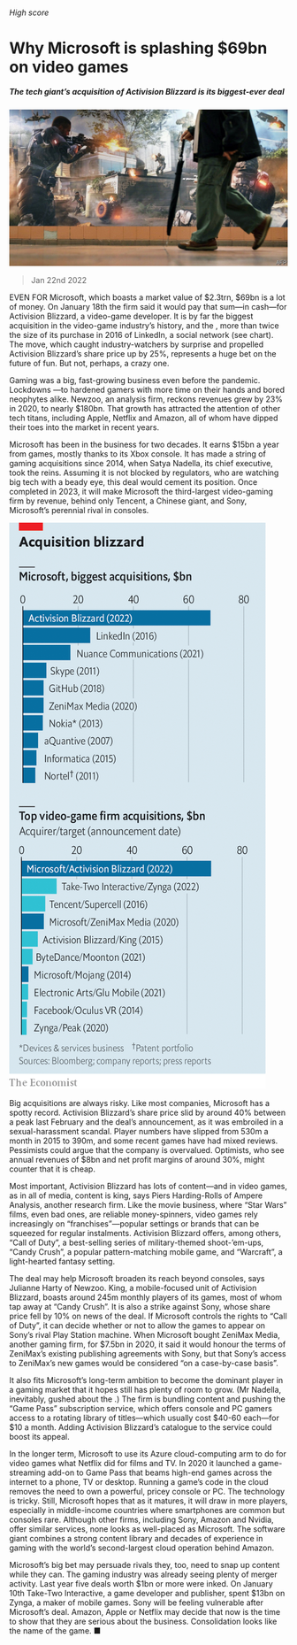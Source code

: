###### High score

# Why Microsoft is splashing $69bn on video games 

##### The tech giant’s acquisition of Activision Blizzard is its biggest-ever deal 

![image](images/20220122_wbp501.jpg) 

> Jan 22nd 2022 

EVEN FOR Microsoft, which boasts a market value of $2.3trn, $69bn is a lot of money. On January 18th the firm said it would pay that sum—in cash—for Activision Blizzard, a video-game developer. It is by far the biggest acquisition in the video-game industry’s history, and the , more than twice the size of its purchase in 2016 of LinkedIn, a social network (see chart). The move, which caught industry-watchers by surprise and propelled Activision Blizzard’s share price up by 25%, represents a huge bet on the future of fun. But not, perhaps, a crazy one.

Gaming was a big, fast-growing business even before the pandemic. Lockdowns —to hardened gamers with more time on their hands and bored neophytes alike. Newzoo, an analysis firm, reckons revenues grew by 23% in 2020, to nearly $180bn. That growth has attracted the attention of other tech titans, including Apple, Netflix and Amazon, all of whom have dipped their toes into the market in recent years.


Microsoft has been in the business for two decades. It earns $15bn a year from games, mostly thanks to its Xbox console. It has made a string of gaming acquisitions since 2014, when Satya Nadella, its chief executive, took the reins. Assuming it is not blocked by regulators, who are watching big tech with a beady eye, this deal would cement its position. Once completed in 2023, it will make Microsoft the third-largest video-gaming firm by revenue, behind only Tencent, a Chinese giant, and Sony, Microsoft’s perennial rival in consoles.

![image](images/20220122_wbc004.png) 


Big acquisitions are always risky. Like most companies, Microsoft has a spotty record. Activision Blizzard’s share price slid by around 40% between a peak last February and the deal’s announcement, as it was embroiled in a sexual-harassment scandal. Player numbers have slipped from 530m a month in 2015 to 390m, and some recent games have had mixed reviews. Pessimists could argue that the company is overvalued. Optimists, who see annual revenues of $8bn and net profit margins of around 30%, might counter that it is cheap.

Most important, Activision Blizzard has lots of content—and in video games, as in all of media, content is king, says Piers Harding-Rolls of Ampere Analysis, another research firm. Like the movie business, where “Star Wars” films, even bad ones, are reliable money-spinners, video games rely increasingly on “franchises”—popular settings or brands that can be squeezed for regular instalments. Activision Blizzard offers, among others, “Call of Duty”, a best-selling series of military-themed shoot-’em-ups, “Candy Crush”, a popular pattern-matching mobile game, and “Warcraft”, a light-hearted fantasy setting.

The deal may help Microsoft broaden its reach beyond consoles, says Julianne Harty of Newzoo. King, a mobile-focused unit of Activision Blizzard, boasts around 245m monthly players of its games, most of whom tap away at “Candy Crush”. It is also a strike against Sony, whose share price fell by 10% on news of the deal. If Microsoft controls the rights to “Call of Duty”, it can decide whether or not to allow the games to appear on Sony’s rival Play Station machine. When Microsoft bought ZeniMax Media, another gaming firm, for $7.5bn in 2020, it said it would honour the terms of ZeniMax’s existing publishing agreements with Sony, but that Sony’s access to ZeniMax’s new games would be considered “on a case-by-case basis”.

It also fits Microsoft’s long-term ambition to become the dominant player in a gaming market that it hopes still has plenty of room to grow. (Mr Nadella, inevitably, gushed about the .) The firm is bundling content and pushing the “Game Pass” subscription service, which offers console and PC gamers access to a rotating library of titles—which usually cost $40-60 each—for $10 a month. Adding Activision Blizzard’s catalogue to the service could boost its appeal.

In the longer term, Microsoft  to use its Azure cloud-computing arm to do for video games what Netflix did for films and TV. In 2020 it launched a game-streaming add-on to Game Pass that beams high-end games across the internet to a phone, TV or desktop. Running a game’s code in the cloud removes the need to own a powerful, pricey console or PC. The technology is tricky. Still, Microsoft hopes that as it matures, it will draw in more players, especially in middle-income countries where smartphones are common but consoles rare. Although other firms, including Sony, Amazon and Nvidia, offer similar services, none looks as well-placed as Microsoft. The software giant combines a strong content library and decades of experience in gaming with the world’s second-largest cloud operation behind Amazon.

Microsoft’s big bet may persuade rivals they, too, need to snap up content while they can. The gaming industry was already seeing plenty of merger activity. Last year five deals worth $1bn or more were inked. On January 10th Take-Two Interactive, a game developer and publisher, spent $13bn on Zynga, a maker of mobile games. Sony will be feeling vulnerable after Microsoft’s deal. Amazon, Apple or Netflix may decide that now is the time to show that they are serious about the business. Consolidation looks like the name of the game. ■


